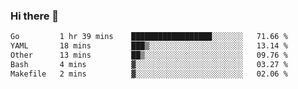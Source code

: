 ### Hi there 👋

<!--START_SECTION:waka-->

```txt
Go         1 hr 39 mins    ██████████████████░░░░░░░   71.66 %
YAML       18 mins         ███▒░░░░░░░░░░░░░░░░░░░░░   13.14 %
Other      13 mins         ██▒░░░░░░░░░░░░░░░░░░░░░░   09.76 %
Bash       4 mins          ▓░░░░░░░░░░░░░░░░░░░░░░░░   03.27 %
Makefile   2 mins          ▓░░░░░░░░░░░░░░░░░░░░░░░░   02.06 %
```

<!--END_SECTION:waka-->
<!--
**Boombag0607/Boombag0607** is a ✨ _special_ ✨ repository because its `README.md` (this file) appears on your GitHub profile.

Here are some ideas to get you started:

- 🔭 I’m currently working on ...
- 🌱 I’m currently learning ...
- 👯 I’m looking to collaborate on ...
- 🤔 I’m looking for help with ...
- 💬 Ask me about ...
- 📫 How to reach me: ...
- 😄 Pronouns: ...
- ⚡ Fun fact: ...
-->
